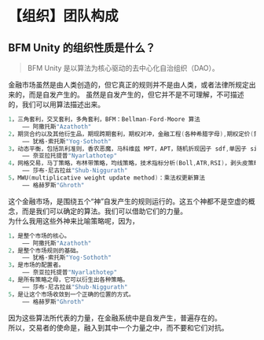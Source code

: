 # 【组织】团队构成

## BFM Unity 的组织性质是什么？

> BFM Unity 是以算法为核心驱动的去中心化自治组织（DAO）。

金融市场虽然是由人类创造的，但它真正的规则并不是由人类，或者法律所规定出来的，而是自发产生的。 虽然是自发产生的，但它并不是不可理解，不可描述的，我们可以用算法描述出来。

```c
1，三角套利，交叉套利，多角套利，BFM：Bellman-Ford-Moore 算法
    —— 阿撒托斯"Azathoth"
2，期货合约以及其他衍生品，期现跨期套利，期权对冲，金融工程(各种希腊字母),期权定价(蒙特卡洛,B-S-M Model)
    —— 犹格·索托斯"Yog·Sothoth"
3，动态平衡，包括凯利准则，香农恶魔，马科维兹 MPT，APT，随机折现因子 sdf,单因子 sim，Fama French 三因子，多因子，Smart Beta 策略
    —— 奈亚拉托提普"Nyarlathotep" 
4，网格交易，马丁策略，布林带策略，均线策略，技术指标分析(Boll,ATR,RSI)，剥头皮策略
    —— 莎布·尼古拉丝"Shub·Niggurath" 
5，MWU(multiplicative weight update method)：乘法权更新算法
    —— 格赫罗斯"Ghroth"
```

这个金融市场，是围绕五个“神”自发产生的规则运行的。这五个神都不是空虚的概念，而是我们可以确定的算法。我们可以借助它们的力量。  
为什么我用这些外神来比喻策略呢，因为，

```c
1，是整个市场的核心。
    —— 阿撒托斯"Azathoth"
2，是整个市场规则的基础。 
    —— 犹格·索托斯"Yog·Sothoth"
3，是市场的配置者。 
    —— 奈亚拉托提普"Nyarlathotep" 
4，是所有策略之母，它可以衍生出各种策略。 
    —— 莎布·尼古拉丝"Shub·Niggurath"
5，是让这个市场收敛到一个正确的位置的方式。
    —— 格赫罗斯"Ghroth"
```

因为这些算法所代表的力量，在金融系统中是自发产生，普遍存在的。  
所以，交易者的使命是，融入到其中一个力量之中，而不要和它们对抗。

